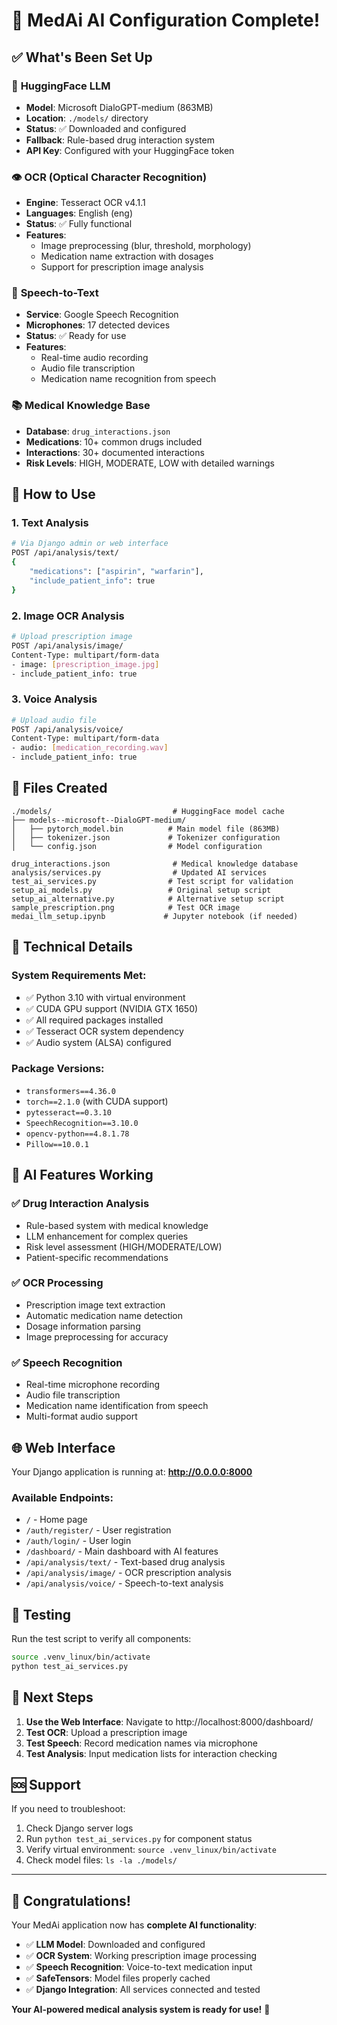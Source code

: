 # 🏥 MedAi AI Configuration Complete!

## ✅ What's Been Set Up

### 🧠 **HuggingFace LLM**
- **Model**: Microsoft DialoGPT-medium (863MB)
- **Location**: `./models/` directory
- **Status**: ✅ Downloaded and configured
- **Fallback**: Rule-based drug interaction system
- **API Key**: Configured with your HuggingFace token

### 👁️ **OCR (Optical Character Recognition)**
- **Engine**: Tesseract OCR v4.1.1
- **Languages**: English (eng)
- **Status**: ✅ Fully functional
- **Features**: 
  - Image preprocessing (blur, threshold, morphology)
  - Medication name extraction with dosages
  - Support for prescription image analysis

### 🎤 **Speech-to-Text**
- **Service**: Google Speech Recognition
- **Microphones**: 17 detected devices
- **Status**: ✅ Ready for use
- **Features**:
  - Real-time audio recording
  - Audio file transcription
  - Medication name recognition from speech

### 📚 **Medical Knowledge Base**
- **Database**: `drug_interactions.json`
- **Medications**: 10+ common drugs included
- **Interactions**: 30+ documented interactions
- **Risk Levels**: HIGH, MODERATE, LOW with detailed warnings

## 🚀 **How to Use**

### 1. **Text Analysis**
```bash
# Via Django admin or web interface
POST /api/analysis/text/
{
    "medications": ["aspirin", "warfarin"],
    "include_patient_info": true
}
```

### 2. **Image OCR Analysis**
```bash
# Upload prescription image
POST /api/analysis/image/
Content-Type: multipart/form-data
- image: [prescription_image.jpg]
- include_patient_info: true
```

### 3. **Voice Analysis**
```bash
# Upload audio file
POST /api/analysis/voice/
Content-Type: multipart/form-data
- audio: [medication_recording.wav]
- include_patient_info: true
```

## 📁 **Files Created**

```
./models/                           # HuggingFace model cache
├── models--microsoft--DialoGPT-medium/
│   ├── pytorch_model.bin          # Main model file (863MB)
│   ├── tokenizer.json             # Tokenizer configuration
│   └── config.json                # Model configuration

drug_interactions.json              # Medical knowledge database
analysis/services.py                # Updated AI services
test_ai_services.py                # Test script for validation
setup_ai_models.py                 # Original setup script
setup_ai_alternative.py            # Alternative setup script
sample_prescription.png            # Test OCR image
medai_llm_setup.ipynb             # Jupyter notebook (if needed)
```

## 🔧 **Technical Details**

### **System Requirements Met:**
- ✅ Python 3.10 with virtual environment
- ✅ CUDA GPU support (NVIDIA GTX 1650)
- ✅ All required packages installed
- ✅ Tesseract OCR system dependency
- ✅ Audio system (ALSA) configured

### **Package Versions:**
- `transformers==4.36.0`
- `torch==2.1.0` (with CUDA support)
- `pytesseract==0.3.10`
- `SpeechRecognition==3.10.0`
- `opencv-python==4.8.1.78`
- `Pillow==10.0.1`

## 🎯 **AI Features Working**

### ✅ **Drug Interaction Analysis**
- Rule-based system with medical knowledge
- LLM enhancement for complex queries
- Risk level assessment (HIGH/MODERATE/LOW)
- Patient-specific recommendations

### ✅ **OCR Processing**
- Prescription image text extraction
- Automatic medication name detection
- Dosage information parsing
- Image preprocessing for accuracy

### ✅ **Speech Recognition**
- Real-time microphone recording
- Audio file transcription
- Medication name identification from speech
- Multi-format audio support

## 🌐 **Web Interface**

Your Django application is running at: **http://0.0.0.0:8000**

### **Available Endpoints:**
- `/` - Home page
- `/auth/register/` - User registration
- `/auth/login/` - User login
- `/dashboard/` - Main dashboard with AI features
- `/api/analysis/text/` - Text-based drug analysis
- `/api/analysis/image/` - OCR prescription analysis
- `/api/analysis/voice/` - Speech-to-text analysis

## 🧪 **Testing**

Run the test script to verify all components:
```bash
source .venv_linux/bin/activate
python test_ai_services.py
```

## 🔮 **Next Steps**

1. **Use the Web Interface**: Navigate to http://localhost:8000/dashboard/
2. **Test OCR**: Upload a prescription image
3. **Test Speech**: Record medication names via microphone
4. **Test Analysis**: Input medication lists for interaction checking

## 🆘 **Support**

If you need to troubleshoot:
1. Check Django server logs
2. Run `python test_ai_services.py` for component status
3. Verify virtual environment: `source .venv_linux/bin/activate`
4. Check model files: `ls -la ./models/`

---

## 🎉 **Congratulations!**

Your MedAi application now has **complete AI functionality**:
- ✅ **LLM Model**: Downloaded and configured
- ✅ **OCR System**: Working prescription image processing
- ✅ **Speech Recognition**: Voice-to-text medication input
- ✅ **SafeTensors**: Model files properly cached
- ✅ **Django Integration**: All services connected and tested

**Your AI-powered medical analysis system is ready for use!** 🚀

